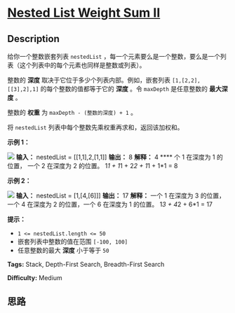 # [Nested List Weight Sum II][title]

## Description

给你一个整数嵌套列表 `nestedList` ，每一个元素要么是一个整数，要么是一个列表（这个列表中的每个元素也同样是整数或列表）。

整数的 **深度** 取决于它位于多少个列表内部。例如，嵌套列表 `[1,[2,2],[[3],2],1]` 的每个整数的值都等于它的 **深度** 。令
`maxDepth` 是任意整数的 **最大深度** 。

整数的 **权重** 为 `maxDepth - (整数的深度) + 1` 。

将 `nestedList` 列表中每个整数先乘权重再求和，返回该加权和。



**示例 1：**

![](https://assets.leetcode.com/uploads/2021/03/27/nestedlistweightsumiiex1.png)
            **输入：** nestedList = [[1,1],2,[1,1]]    **输出：** 8    **解释：** 4 **** 个 1 在深度为 1 的位置， 一个 2 在深度为 2 的位置。    1*1 + 1*1 + 2*2 + 1*1 + 1*1 = 8    

**示例 2：**

![](https://assets.leetcode.com/uploads/2021/03/27/nestedlistweightsumiiex2.png)
            **输入：** nestedList = [1,[4,[6]]]    **输出：** 17    **解释：** 一个 1 在深度为 3 的位置， 一个 4 在深度为 2 的位置，一个 6 在深度为 1 的位置。     1*3 + 4*2 + 6*1 = 17    



**提示：**

  * `1 <= nestedList.length <= 50`
  * 嵌套列表中整数的值在范围 `[-100, 100]`
  * 任意整数的最大 **深度** 小于等于 `50`


**Tags:** Stack, Depth-First Search, Breadth-First Search

**Difficulty:** Medium

## 思路

[title]: https://leetcode-cn.com/problems/nested-list-weight-sum-ii
